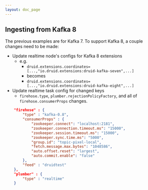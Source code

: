 ```yaml
---
layout: doc_page
---
```

Ingesting from Kafka 8
----------------------

The previous examples are for Kafka 7. To support Kafka 8, a couple changes need to be made:

- Update realtime node's configs for Kafka 8 extensions
  - e.g.
    - `druid.extensions.coordinates=[...,"io.druid.extensions:druid-kafka-seven",...]`
    - becomes
    - `druid.extensions.coordinates=[...,"io.druid.extensions:druid-kafka-eight",...]`
- Update realtime task config for changed keys
  - `firehose.type`, `plumber.rejectionPolicyFactory`, and all of `firehose.consumerProps` changes.

```json
    "firehose" : {
        "type" : "kafka-0.8",
        "consumerProps" : {
            "zookeeper.connect": "localhost:2181",
            "zookeeper.connection.timeout.ms": "15000",
            "zookeeper.session.timeout.ms": "15000",
            "zookeeper.sync.time.ms": "5000",
            "group.id": "topic-pixel-local",
            "fetch.message.max.bytes": "1048586",
            "auto.offset.reset": "largest",
            "auto.commit.enable": "false"
        },
        "feed" : "druidtest"
    },
    "plumber" : {
        "type" : "realtime"
    }
```
